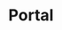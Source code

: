 ---
title: Portal
crosslinks:
- HalfLife
- gaming
- livven
- redditrequest
- modnews
- valve
- xkcd
- lego
- AskScienceFiction
- Vive
- SuddenlyFiction
- funkopop
- rct
- PortalMaps
- help
- place
- truegaming
- Needlefelting
- Luna_Lovewell
- placeportalpattern
---